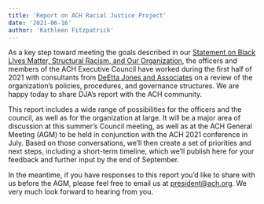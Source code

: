 ```yaml
---
title: 'Report on ACH Racial Justice Project'
date: '2021-06-16'
author: 'Kathleen Fitzpatrick'
---
```

As a key step toward meeting the goals described in our [Statement on Black LIves Matter, Structural Racism, and Our Organization](/news/2020/06/ach-statement-on-black-lives-matter-structural-racism-and-our-organization/), the officers and members of the ACH Executive Council have worked during the first half of 2021 with consultants from [DeEtta Jones and Associates](/news/2020/12/deetta-jones-associates-to-work-with-ach-on-racial-justice-review/) on a review of the organization’s policies, procedures, and governance structures. We are happy today to share DJA’s report with the ACH community.

This report includes a wide range of possibilities for the officers and the council, as well as for the organization at large. It will be a major area of discussion at this summer’s Council meeting, as well as at the ACH General Meeting (AGM) to be held in conjunction with the ACH 2021 conference in July. Based on those conversations, we’ll then create a set of priorities and next steps, including a short-term timeline, which we’ll publish here for your feedback and further input by the end of September.

In the meantime, if you have responses to this report you’d like to share with us before the AGM, please feel free to email us at [president@ach.org](mailto:president@ach.org). We very much look forward to hearing from you.
